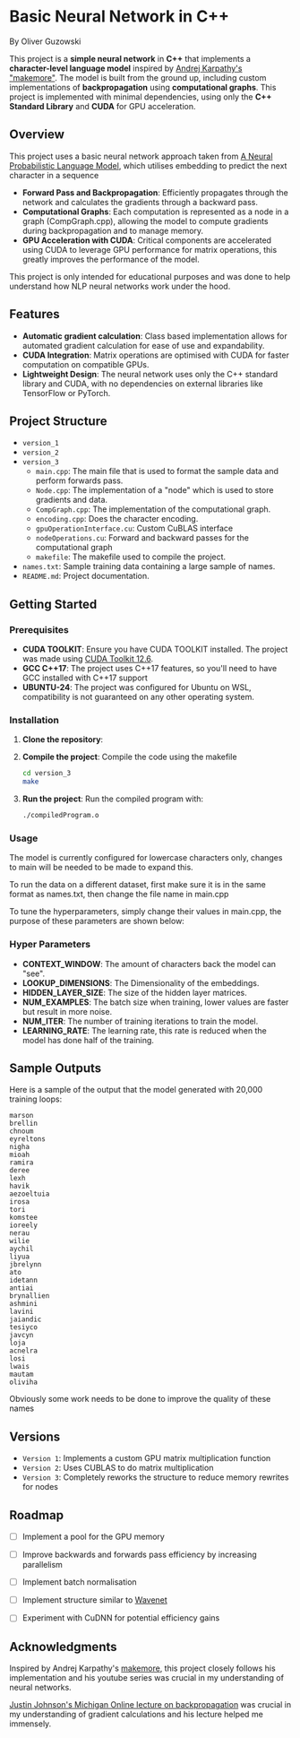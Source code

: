 # Basic Neural Network in C++
By Oliver Guzowski


This project is a **simple neural network** in **C++** that implements a **character-level language model** inspired by [Andrej Karpathy's "makemore"](https://github.com/karpathy/makemore). The model is built from the ground up, including custom implementations of **backpropagation** using **computational graphs**. This project is implemented with minimal dependencies, using only the **C++ Standard Library** and **CUDA** for GPU acceleration.


## Overview


This project uses a basic neural network approach taken from [A Neural Probabilistic Language Model](https://www.jmlr.org/papers/volume3/bengio03a/bengio03a.pdf), which utilises embedding to predict the next character in a sequence
- **Forward Pass and Backpropagation**: Efficiently propagates through the network and calculates the gradients through a backward pass.
- **Computational Graphs**: Each computation is represented as a node in a graph (CompGraph.cpp), allowing the model to compute gradients during backpropagation and to manage memory.
- **GPU Acceleration with CUDA**: Critical components are accelerated using CUDA to leverage GPU performance for matrix operations, this greatly improves the performance of the model.


This project is only intended for educational purposes and was done to help understand how NLP neural networks work under the hood.


## Features


- **Automatic gradient calculation**: Class based implementation allows for automated gradient calculation for ease of use and expandability.
- **CUDA Integration**: Matrix operations are optimised with CUDA for faster computation on compatible GPUs.
- **Lightweight Design**: The neural network uses only the C++ standard library and CUDA, with no dependencies on external libraries like TensorFlow or PyTorch.


## Project Structure

- `version_1`
- `version_2`
- `version_3`
   - `main.cpp`: The main file that is used to format the sample data and perform forwards pass.
   - `Node.cpp`: The implementation of a "node" which is used to store gradients and data.
   - `CompGraph.cpp`: The implementation of the computational graph.
   - `encoding.cpp`: Does the character encoding.
   - `gpuOperationInterface.cu`: Custom CuBLAS interface
   - `nodeOperations.cu`: Forward and backward passes for the computational graph
   - `makefile`: The makefile used to compile the project.
- `names.txt`: Sample training data containing a large sample of names.
- `README.md`: Project documentation.
## Getting Started


### Prerequisites


- **CUDA TOOLKIT**: Ensure you have CUDA TOOLKIT installed. The project was made using [CUDA Toolkit 12.6](https://developer.nvidia.com/cuda-downloads?target_os=Linux).
- **GCC C++17**: The project uses C++17 features, so you'll need to have GCC installed with C++17 support
- **UBUNTU-24**: The project was configured for Ubuntu on WSL, compatibility is not guaranteed on any other operating system.


### Installation


1. **Clone the repository**:


2. **Compile the project**:
   Compile the code using the makefile
   ```bash
   cd version_3
   make
   ```


3. **Run the project**:
   Run the compiled program with:
   ```bash
   ./compiledProgram.o
   ```


### Usage


The model is currently configured for lowercase characters only, changes to main will be needed to be made to expand this.


To run the data on a different dataset, first make sure it is in the same format as names.txt, then change the file name in main.cpp


To tune the hyperparameters, simply change their values in main.cpp, the purpose of these parameters are shown below:


### Hyper Parameters
- **CONTEXT_WINDOW**: The amount of characters back the model can "see".
- **LOOKUP_DIMENSIONS**: The Dimensionality of the embeddings.
- **HIDDEN_LAYER_SIZE**: The size of the hidden layer matrices.
- **NUM_EXAMPLES**: The batch size when training, lower values are faster but result in more noise.
- **NUM_ITER**: The number of training iterations to train the model.
- **LEARNING_RATE**: The learning rate, this rate is reduced when the model has done half of the training.

## Sample Outputs

Here is a sample of the output that the model generated with 20,000 training loops:
```
marson
brellin
chnoum
eyreltons
nigha
mioah
ramira
deree
lexh
havik
aezoeltuia
irosa
tori
komstee
ioreely
nerau
wilie
aychil
liyua
jbrelynn
ato
idetann
antiai
brynallien
ashmini
lavini
jaiandic
tesiyco
javcyn
loja
acnelra
losi
lwais
mautam
oliviha
```
Obviously some work needs to be done to improve the quality of these names

## Versions

- `Version 1`: Implements a custom GPU matrix multiplication function
- `Version 2`: Uses CUBLAS to do matrix multiplication
- `Version 3`: Completely reworks the structure to reduce memory rewrites for nodes

## Roadmap

- [ ] Implement a pool for the GPU memory
- [ ] Improve backwards and forwards pass efficiency by increasing parallelism
- [ ] Implement batch normalisation
- [ ] Implement structure similar to [Wavenet](https://arxiv.org/pdf/1609.03499)
- [ ] Experiment with CuDNN for potential efficiency gains


## Acknowledgments


Inspired by Andrej Karpathy's [makemore](https://github.com/karpathy/makemore), this project closely follows his implementation and his youtube series was crucial in my understanding of neural networks.


[Justin Johnson's Michigan Online lecture on backpropagation](https://www.youtube.com/watch?v=dB-u77Y5a6A&t=3353s) was crucial in my understanding of gradient calculations and his lecture helped me immensely.
